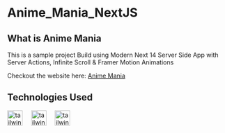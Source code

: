 # Anime_Mania_NextJS

## What is Anime Mania
This is a sample project Build using  Modern Next 14 Server Side App with Server Actions, Infinite Scroll & Framer Motion Animations

Checkout the website here: 
[Anime Mania](https://animemania.vercel.app/)

## Technologies Used
<p>
    <!-- NextJS-Icon -->
  <img title="NextJS" src="https://cdn.sanity.io/images/mox5d2d0/production/d34c4e66d0cd2bd769127450888556bc2a096b60-128x128.svg?w=2000&fit=max&auto=format" alt="tailwind" width="35" height="35" />     
  &nbsp; &nbsp;
  
  <!-- Typescript-Icon -->
  <img title="Typescript" src="https://cdn.sanity.io/images/mox5d2d0/production/064d3370723e1beba20cdc88da23e2441a8ce9f8-128x128.svg?w=2000&fit=max&auto=format" alt="tailwind" width="35" height="35" />     
  &nbsp; &nbsp;
  
  <!-- TailwindCSS-Icon -->
  <img title="TailwindCSS" src="https://cdn.jsdelivr.net/gh/devicons/devicon/icons/tailwindcss/tailwindcss-plain.svg" alt="tailwind" width="35" height="35" />        
  &nbsp; &nbsp;
</p>
